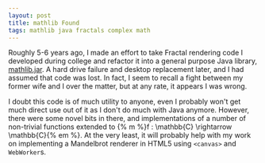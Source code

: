 ```yaml
---
layout: post
title: mathlib Found
tags: mathlib java fractals complex math
---
```

Roughly 5-6 years ago, I made an effort to take Fractal rendering code I
developed during college and refactor it into a general purpose Java library,
[mathlib.jar](https://github.com/iande/mathlib).  A hard drive failure and
desktop replacement later, and I had assumed that code was lost.  In fact,
I seem to recall a fight between my former wife and I over the matter, but at
any rate, it appears I was wrong.

I doubt this code is of much utility to anyone, even I probably won't get
much direct use out of it as I don't do much with Java anymore.  However,
there were some novel bits in there, and implementations of a number of
non-trivial functions extended to
{% m %}f : \mathbb{C} \rightarrow \mathbb{C}{% em %}.  At the very least, it will
probably help with my work on implementing a Mandelbrot renderer in HTML5
using `<canvas>` and `WebWorker`s.
  